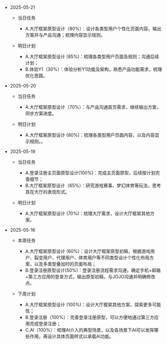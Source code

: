 * 2025-05-21
  * 当日任务
    - A.大厅框架原型设计（80%）：设计各类型用户个性化页面内容，输出方案并与产品沟通；梳理内容显示规则。

  * 明日计划
    - A.大厅框架原型设计 (85%)：梳理各类型用户页面及规则；沟通后续计划；
    - B.体验Y1（30%）：体验分析Y1功能及架构，熟悉产品功能需求，梳理优化思路。




* 2025-05-20
  * 当日任务
    - A.大厅框架原型设计（70%）：与产品沟通首页需求，继续输出方案，同步方案进度。

  * 明日计划
    - A.大厅框架原型设计 (80%)：梳理各类型用户页面内容，以及内容显示规则。。




* 2025-05-19
  * 当日任务
    - A.登录注册主页面原型设计(100%)：完成主页面原型，后续按计划完善细节；
    - B.大厅框架原型设计（65%）：研究游戏赛事、梦幻体育等玩法，思考其在大厅的表现形式。

  * 明日计划
    - A.大厅框架原型设计 (70%)：梳理大厅需求，设计大厅框架其他方案。
  
    

* 2025-05-16
  * 本周任务
    - A.大厅框架原型设计 (60%)：设计大厅框架原型初稿，根据游戏用户、裂变用户、代理用户、体育用户等不同类型设计个性化布局方案，以及多类型叠加时的页面布局；
    - B.登录注册原型设计(50%)：登录注册流程需求沟通，确定手机+邮箱+第三方应用的登录方式，输出原型初稿，与JOJO沟通并明确修改点。

  * 下周计划
    - A.大厅框架原型设计 (100%)：设计大厅框架其他方案，探索更多可能性；
    - B.登录注册（100%）：完善登录注册原型，可以方便地通过第三方应用完成登录注册；
    - C.AI（100%）：梳理AI介入的典型场景，以及各场景下AI可以发挥哪些作用，再设计具体页面样式以承载AI功能。
  
